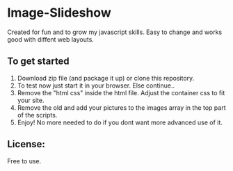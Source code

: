# Image-Slideshow

Created for fun and to grow my javascript skills.
Easy to change and works good with diffent web layouts.

## To get started

1. Download zip file (and package it up) or clone this repository.
2. To test now just start it in your browser. Else continue..
3. Remove the "html css" inside the html file. Adjust the container css to fit your site.
4. Remove the old and add your pictures to the images array in the top part of the scripts.
5. Enjoy! No more needed to do if you dont want more advanced use of it.

## License: 
Free to use.